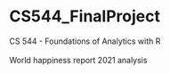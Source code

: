 # CS544_FinalProject
CS 544 - Foundations of Analytics with R <br/><br/>
World happiness report 2021 analysis
